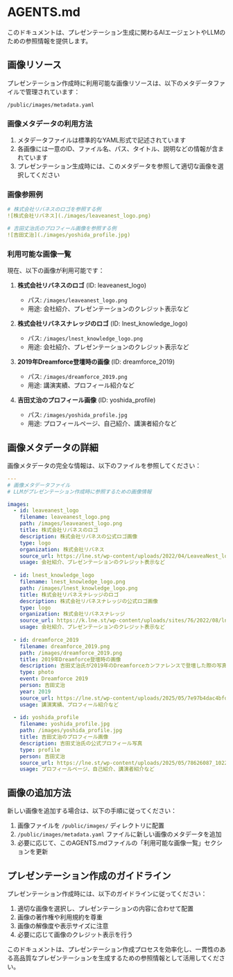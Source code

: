 # AGENTS.md

このドキュメントは、プレゼンテーション生成に関わるAIエージェントやLLMのための参照情報を提供します。

## 画像リソース

プレゼンテーション作成時に利用可能な画像リソースは、以下のメタデータファイルで管理されています：

```
/public/images/metadata.yaml
```

### 画像メタデータの利用方法

1. メタデータファイルは標準的なYAML形式で記述されています
2. 各画像には一意のID、ファイル名、パス、タイトル、説明などの情報が含まれています
3. プレゼンテーション生成時には、このメタデータを参照して適切な画像を選択してください

### 画像参照例

```yaml
# 株式会社リバネスのロゴを参照する例
![株式会社リバネス](./images/leaveanest_logo.png)

# 吉田丈治氏のプロフィール画像を参照する例
![吉田丈治](./images/yoshida_profile.jpg)
```

### 利用可能な画像一覧

現在、以下の画像が利用可能です：

1. **株式会社リバネスのロゴ** (ID: leaveanest_logo)
   - パス: `/images/leaveanest_logo.png`
   - 用途: 会社紹介、プレゼンテーションのクレジット表示など

2. **株式会社リバネスナレッジのロゴ** (ID: lnest_knowledge_logo)
   - パス: `/images/lnest_knowledge_logo.png`
   - 用途: 会社紹介、プレゼンテーションのクレジット表示など

3. **2019年Dreamforce登壇時の画像** (ID: dreamforce_2019)
   - パス: `/images/dreamforce_2019.png`
   - 用途: 講演実績、プロフィール紹介など

4. **吉田丈治のプロフィール画像** (ID: yoshida_profile)
   - パス: `/images/yoshida_profile.jpg`
   - 用途: プロフィールページ、自己紹介、講演者紹介など

## 画像メタデータの詳細

画像メタデータの完全な情報は、以下のファイルを参照してください：

```yaml
---
# 画像メタデータファイル
# LLMがプレゼンテーション作成時に参照するための画像情報

images:
  - id: leaveanest_logo
    filename: leaveanest_logo.png
    path: /images/leaveanest_logo.png
    title: 株式会社リバネスのロゴ
    description: 株式会社リバネスの公式ロゴ画像
    type: logo
    organization: 株式会社リバネス
    source_url: https://lne.st/wp-content/uploads/2022/04/LeaveaNest_logo_header.png
    usage: 会社紹介、プレゼンテーションのクレジット表示など
    
  - id: lnest_knowledge_logo
    filename: lnest_knowledge_logo.png
    path: /images/lnest_knowledge_logo.png
    title: 株式会社リバネスナレッジのロゴ
    description: 株式会社リバネスナレッジの公式ロゴ画像
    type: logo
    organization: 株式会社リバネスナレッジ
    source_url: https://k.lne.st/wp-content/uploads/sites/76/2022/08/lnest_knowledge-.png
    usage: 会社紹介、プレゼンテーションのクレジット表示など
    
  - id: dreamforce_2019
    filename: dreamforce_2019.png
    path: /images/dreamforce_2019.png
    title: 2019年Dreamforce登壇時の画像
    description: 吉田丈治氏が2019年のDreamforceカンファレンスで登壇した際の写真
    type: photo
    event: Dreamforce 2019
    person: 吉田丈治
    year: 2019
    source_url: https://lne.st/wp-content/uploads/2025/05/7e97b4dac4bfd3718fa55f612fcbce1c.png
    usage: 講演実績、プロフィール紹介など
    
  - id: yoshida_profile
    filename: yoshida_profile.jpg
    path: /images/yoshida_profile.jpg
    title: 吉田丈治のプロフィール画像
    description: 吉田丈治氏の公式プロフィール写真
    type: profile
    person: 吉田丈治
    source_url: https://lne.st/wp-content/uploads/2025/05/78626087_10221322607716697_5436811581734256640_n-9.jpg
    usage: プロフィールページ、自己紹介、講演者紹介など
```

## 画像の追加方法

新しい画像を追加する場合は、以下の手順に従ってください：

1. 画像ファイルを `/public/images/` ディレクトリに配置
2. `/public/images/metadata.yaml` ファイルに新しい画像のメタデータを追加
3. 必要に応じて、このAGENTS.mdファイルの「利用可能な画像一覧」セクションを更新

## プレゼンテーション作成のガイドライン

プレゼンテーション作成時には、以下のガイドラインに従ってください：

1. 適切な画像を選択し、プレゼンテーションの内容に合わせて配置
2. 画像の著作権や利用規約を尊重
3. 画像の解像度や表示サイズに注意
4. 必要に応じて画像のクレジット表示を行う

このドキュメントは、プレゼンテーション作成プロセスを効率化し、一貫性のある高品質なプレゼンテーションを生成するための参照情報として活用してください。
